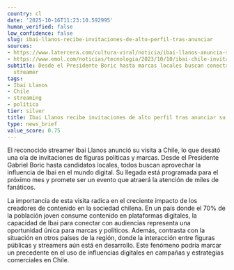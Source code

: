 ```yaml
---
country: cl
date: '2025-10-16T11:23:10.592995'
human_verified: false
low_confidence: false
slug: ibai-llanos-recibe-invitaciones-de-alto-perfil-tras-anunciar
sources:
- https://www.latercera.com/cultura-viral/noticia/ibai-llanos-anuncia-su-visita-a-chile-y-recibe-invitaciones-de-altos-perfiles/123456
- https://www.emol.com/noticias/tecnologia/2023/10/10/ibai-chile-invitaciones.html
subtitle: Desde el Presidente Boric hasta marcas locales buscan conectar con el popular
  streamer
tags:
- Ibai Llanos
- Chile
- streaming
- política
tier: silver
title: Ibai Llanos recibe invitaciones de alto perfil tras anunciar su visita a Chile
type: news_brief
value_score: 0.75
---
```


<p>El reconocido streamer Ibai Llanos anunció su visita a Chile, lo que desató una ola de invitaciones de figuras políticas y marcas. Desde el Presidente Gabriel Boric hasta candidatos locales, todos buscan aprovechar la influencia de Ibai en el mundo digital. Su llegada está programada para el próximo mes y promete ser un evento que atraerá la atención de miles de fanáticos.</p><p>La importancia de esta visita radica en el creciente impacto de los creadores de contenido en la sociedad chilena. En un país donde el 70% de la población joven consume contenido en plataformas digitales, la capacidad de Ibai para conectar con audiencias representa una oportunidad única para marcas y políticos. Además, contrasta con la situación en otros países de la región, donde la interacción entre figuras públicas y streamers aún está en desarrollo. Este fenómeno podría marcar un precedente en el uso de influencias digitales en campañas y estrategias comerciales en Chile.</p>